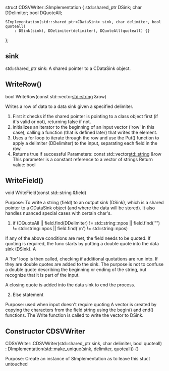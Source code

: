 struct CDSVWriter::SImplementation {
    std::shared_ptr<CDataSink> DSink;
    char DDelimiter;
    bool DQuoteAll;

    SImplementation(std::shared_ptr<CDataSink> sink, char delimiter, bool quoteall)
        : DSink(sink), DDelimiter(delimiter), DQuoteAll(quoteall) {}
};


## sink
std::shared_ptr<CDataSink> sink: A shared pointer to a CDataSink object.

## WriteRow() 
bool WriteRow(const std::vector<std::string> &row) 

Writes a row of data to a data sink given a specified delimiter.
1) First it checks if the shared pointer is pointing to a class object first (if it's valid or not), returning false if not.
2) initializes an iterator to the beginning of an input vector ('row' in this case),
calling a function (that is defined later) that writes the element.
3) Uses a for loop to iterate through the row and use the Put() function to apply a delimiter (DDelimiter) to the input, separating each field in the row.
4) Returns true if successful
Parameters: const std::vector<std::string> &row
    This parameter is a constant reference to a vector of strings
Return value: bool

## WriteField()
 void WriteField(const std::string &field)

Purpose: To write a string (field) to an output sink (DSink), which is a shared pointer to a CDataSink object (and where the data will be stored). It also handles nuanced special cases with certain char's.

1) if (DQuoteAll || field.find(DDelimiter) != std::string::npos || field.find('"') != std::string::npos || field.find('\n') != std::string::npos) 

If any of the above conditions are met, the field needs to be quoted.
If quoting is required, the func starts by putting a double quote into the data sink (DSink). A

A 'for' loop is then called, checking if additional quotations are run into. If they are double quotes are added to the sink. The purpose is not to confuse a double quote describing the beginning or ending of the string, but recognize that it is part of the input.

A closing quote is added into the data sink to end the process.

2) Else statement

Purpose: used when input doesn't require quoting
A vector is created by copying the characters from the field string using the begin() and end() functions.
The Write function is called to write the vector to DSink.

## Constructor CDSVWriter
CDSVWriter::CDSVWriter(std::shared_ptr<CDataSink> sink, char delimiter, bool quoteall)
    : DImplementation(std::make_unique<SImplementation>(sink, delimiter, quoteall)) {}

Purpose: Create an instance of SImplementation as to leave this stuct untouched